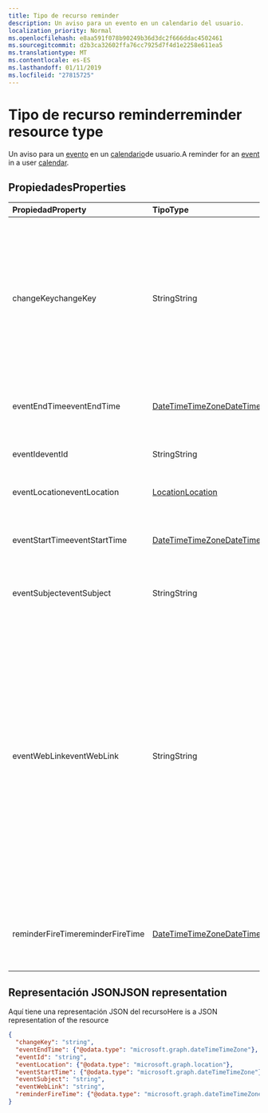 ```yaml
---
title: Tipo de recurso reminder
description: Un aviso para un evento en un calendario del usuario.
localization_priority: Normal
ms.openlocfilehash: e8aa591f078b90249b36d3dc2f666ddac4502461
ms.sourcegitcommit: d2b3ca32602ffa76cc7925d7f4d1e2258e611ea5
ms.translationtype: MT
ms.contentlocale: es-ES
ms.lasthandoff: 01/11/2019
ms.locfileid: "27815725"
---
```

# <a name="reminder-resource-type"></a><span data-ttu-id="39917-103">Tipo de recurso reminder</span><span class="sxs-lookup"><span data-stu-id="39917-103">reminder resource type</span></span>

<span data-ttu-id="39917-104">Un aviso para un [evento](event.md) en un [calendario](calendar.md)de usuario.</span><span class="sxs-lookup"><span data-stu-id="39917-104">A reminder for an [event](event.md) in a user [calendar](calendar.md).</span></span>

## <a name="properties"></a><span data-ttu-id="39917-105">Propiedades</span><span class="sxs-lookup"><span data-stu-id="39917-105">Properties</span></span>
| <span data-ttu-id="39917-106">Propiedad</span><span class="sxs-lookup"><span data-stu-id="39917-106">Property</span></span>     | <span data-ttu-id="39917-107">Tipo</span><span class="sxs-lookup"><span data-stu-id="39917-107">Type</span></span>   |<span data-ttu-id="39917-108">Descripción</span><span class="sxs-lookup"><span data-stu-id="39917-108">Description</span></span>|
|:---------------|:--------|:----------|
|<span data-ttu-id="39917-109">changeKey</span><span class="sxs-lookup"><span data-stu-id="39917-109">changeKey</span></span>|<span data-ttu-id="39917-110">String</span><span class="sxs-lookup"><span data-stu-id="39917-110">String</span></span>|<span data-ttu-id="39917-p101">Identifica la versión del aviso. Cada vez que cambia el aviso, cambia también **changeKey**. Permite que Exchange aplique los cambios a la versión correcta del objeto.</span><span class="sxs-lookup"><span data-stu-id="39917-p101">Identifies the version of the reminder. Every time the reminder is changed, **changeKey** changes as well. This allows Exchange to apply changes to the correct version of the object.</span></span>|
|<span data-ttu-id="39917-114">eventEndTime</span><span class="sxs-lookup"><span data-stu-id="39917-114">eventEndTime</span></span>|[<span data-ttu-id="39917-115">DateTimeTimeZone</span><span class="sxs-lookup"><span data-stu-id="39917-115">DateTimeTimeZone</span></span>](datetimetimezone.md)|<span data-ttu-id="39917-116">Fecha, hora y zona horaria en que finaliza el evento.</span><span class="sxs-lookup"><span data-stu-id="39917-116">The date, time and time zone that the event ends.</span></span>|
|<span data-ttu-id="39917-117">eventId</span><span class="sxs-lookup"><span data-stu-id="39917-117">eventId</span></span>|<span data-ttu-id="39917-118">String</span><span class="sxs-lookup"><span data-stu-id="39917-118">String</span></span>|<span data-ttu-id="39917-p102">Identificador único del evento. Solo lectura.</span><span class="sxs-lookup"><span data-stu-id="39917-p102">The unique ID of the event. Read only.</span></span>|
|<span data-ttu-id="39917-121">eventLocation</span><span class="sxs-lookup"><span data-stu-id="39917-121">eventLocation</span></span>|[<span data-ttu-id="39917-122">Location</span><span class="sxs-lookup"><span data-stu-id="39917-122">Location</span></span>](location.md)|<span data-ttu-id="39917-123">Ubicación del evento.</span><span class="sxs-lookup"><span data-stu-id="39917-123">The location of the event.</span></span>|
|<span data-ttu-id="39917-124">eventStartTime</span><span class="sxs-lookup"><span data-stu-id="39917-124">eventStartTime</span></span>|[<span data-ttu-id="39917-125">DateTimeTimeZone</span><span class="sxs-lookup"><span data-stu-id="39917-125">DateTimeTimeZone</span></span>](datetimetimezone.md)|<span data-ttu-id="39917-126">Fecha, hora y zona horaria en que comienza el evento.</span><span class="sxs-lookup"><span data-stu-id="39917-126">The date, time, and time zone that the event starts.</span></span>|
|<span data-ttu-id="39917-127">eventSubject</span><span class="sxs-lookup"><span data-stu-id="39917-127">eventSubject</span></span>|<span data-ttu-id="39917-128">String</span><span class="sxs-lookup"><span data-stu-id="39917-128">String</span></span>|<span data-ttu-id="39917-129">Texto de la línea de asunto del evento.</span><span class="sxs-lookup"><span data-stu-id="39917-129">The text of the event's subject line.</span></span>|
|<span data-ttu-id="39917-130">eventWebLink</span><span class="sxs-lookup"><span data-stu-id="39917-130">eventWebLink</span></span>|<span data-ttu-id="39917-131">String</span><span class="sxs-lookup"><span data-stu-id="39917-131">String</span></span>|<span data-ttu-id="39917-132">Dirección URL para abrir el evento en Outlook en la web.</span><span class="sxs-lookup"><span data-stu-id="39917-132">The URL to open the event in Outlook on the web.</span></span><br/><br/><span data-ttu-id="39917-p103">El evento se abrirá en el navegador si está conectado a su buzón mediante Outlook en la web. Se le pedirá que inicie sesión si no la ha iniciado ya en el navegador.</span><span class="sxs-lookup"><span data-stu-id="39917-p103">The event will open in the browser if you are logged in to your mailbox via Outlook on the web. You will be prompted to login if you are not already logged in with the browser.</span></span><br/><br/><span data-ttu-id="39917-135">Se puede acceder a esta dirección URL desde un iFrame.</span><span class="sxs-lookup"><span data-stu-id="39917-135">This URL can be accessed from within an iFrame.</span></span>|
|<span data-ttu-id="39917-136">reminderFireTime</span><span class="sxs-lookup"><span data-stu-id="39917-136">reminderFireTime</span></span>|[<span data-ttu-id="39917-137">DateTimeTimeZone</span><span class="sxs-lookup"><span data-stu-id="39917-137">DateTimeTimeZone</span></span>](datetimetimezone.md)|<span data-ttu-id="39917-138">Fecha, hora y zona horaria en que se establece que se produzca el aviso.</span><span class="sxs-lookup"><span data-stu-id="39917-138">The date, time, and time zone that the reminder is set to occur.</span></span>|

## <a name="json-representation"></a><span data-ttu-id="39917-139">Representación JSON</span><span class="sxs-lookup"><span data-stu-id="39917-139">JSON representation</span></span>

<span data-ttu-id="39917-140">Aquí tiene una representación JSON del recurso</span><span class="sxs-lookup"><span data-stu-id="39917-140">Here is a JSON representation of the resource</span></span>

<!-- {
  "blockType": "resource",
  "optionalProperties": [

  ],
  "@odata.type": "microsoft.graph.reminder"
}-->

```json
{
  "changeKey": "string",
  "eventEndTime": {"@odata.type": "microsoft.graph.dateTimeTimeZone"},
  "eventId": "string",
  "eventLocation": {"@odata.type": "microsoft.graph.location"},
  "eventStartTime": {"@odata.type": "microsoft.graph.dateTimeTimeZone"},
  "eventSubject": "string",
  "eventWebLink": "string",
  "reminderFireTime": {"@odata.type": "microsoft.graph.dateTimeTimeZone"}
}

```

<!-- uuid: 8fcb5dbc-d5aa-4681-8e31-b001d5168d79
2015-10-25 14:57:30 UTC -->
<!-- {
  "type": "#page.annotation",
  "description": "reminder resource",
  "keywords": "",
  "section": "documentation",
  "tocPath": ""
}-->
